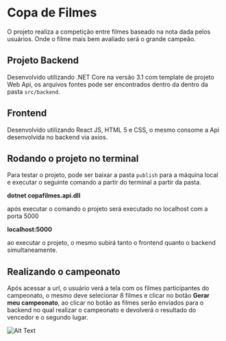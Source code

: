 # Copa de Filmes

O projeto realiza a competição entre filmes baseado na nota dada pelos usuários. Onde o filme mais bem avaliado será o grande campeão.

## Projeto Backend

Desenvolvido utilizando .NET Core na versão 3.1 com template de projeto Web Api, os arquivos fontes pode ser encontrados dentro da dentro da pasta `src/backend`.


## Frontend

Desenvolvido utilizando React JS, HTML 5 e CSS, o mesmo consome a Api desenvolvida no backend via axios.

## Rodando o projeto no terminal

Para testar o projeto, pode ser baixar a pasta `publish` para  a máquina local e executar o seguinte comando a partir do terminal a partir da pasta.

**dotnet copafilmes.api.dll**

após executar o comando o projeto será executado no localhost com a  porta 5000

**localhost:5000**

ao executar o projeto,  o mesmo subirá tanto o frontend quanto o backend simultaneamente.

## Realizando o campeonato

Após acessar a url, o usuário verá a tela com os filmes participantes do campeonato, o mesmo deve selecionar 8 filmes e clicar no botão **Gerar meu campeonato**, ao clicar no botão as filmes serão enviados para o backend no qual realizar o campeonato e devolverá o resultado do vencedor e o segundo lugar.

![Alt Text](https://media.giphy.com/media/hRyAVX1q7bQwSLKLLb/giphy.gif)
